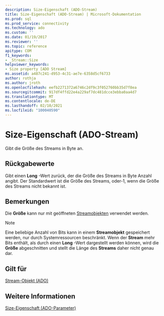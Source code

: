 ```yaml
---
description: Size-Eigenschaft (ADO-Stream)
title: Size-Eigenschaft (ADO-Stream) | Microsoft-Dokumentation
ms.prod: sql
ms.prod_service: connectivity
ms.technology: ado
ms.custom: ''
ms.date: 01/19/2017
ms.reviewer: ''
ms.topic: reference
apitype: COM
f1_keywords:
- _Stream::Size
helpviewer_keywords:
- Size property [ADO Stream]
ms.assetid: a487c241-d953-4c31-ae7e-6358d5cf6733
author: rothja
ms.author: jroth
ms.openlocfilehash: eefb2271372a6746c2df9c3f052760bb35d7f8ea
ms.sourcegitcommit: 917df4ffd22e4a229af7dc481dcce3ebba0aa4d7
ms.translationtype: MT
ms.contentlocale: de-DE
ms.lasthandoff: 02/10/2021
ms.locfileid: "100040590"
---
```

# <a name="size-property-ado-stream"></a>Size-Eigenschaft (ADO-Stream)
Gibt die Größe des Streams in Byte an.  
  
## <a name="return-values"></a>Rückgabewerte  
 Gibt einen **Long** -Wert zurück, der die Größe des Streams in Byte Anzahl angibt. Der Standardwert ist die Größe des Streams, oder-1, wenn die Größe des Streams nicht bekannt ist.  
  
## <a name="remarks"></a>Bemerkungen  
 Die **Größe** kann nur mit geöffneten [Streamobjekten](./stream-object-ado.md) verwendet werden.  
  
> [!NOTE]
>  Eine beliebige Anzahl von Bits kann in einem **Streamobjekt** gespeichert werden, nur durch Systemressourcen beschränkt. Wenn der **Stream** mehr Bits enthält, als durch einen **Long** -Wert dargestellt werden können, wird die **Größe** abgeschnitten und stellt die Länge des **Streams** daher nicht genau dar.  
  
## <a name="applies-to"></a>Gilt für  
 [Stream-Objekt (ADO)](./stream-object-ado.md)  
  
## <a name="see-also"></a>Weitere Informationen  
 [Size-Eigenschaft (ADO-Parameter)](./size-property-ado-parameter.md)